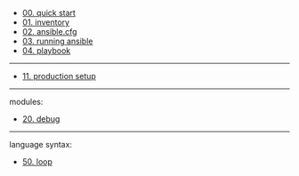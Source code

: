 - [00. quick start](./00_quick_start.md)
- [01. inventory](./01_inventory.md)
- [02. ansible.cfg](./02_ansible_cfg.md)
- [03. running ansible](./03_running_ansible.md)
- [04. playbook](./04_playbook.md)

---

- [11. production setup](./11_production_setup.md)

---

modules:

- [20. debug](./20_modules_debug.md)

---

language syntax:

- [50. loop](./50_syntax_loop.md)
